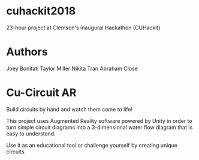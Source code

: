 # cuhackit2018
23-hour project at Clemson's inaugural Hackathon (CUHackit)

# Authors
Joey Bonitati
Taylor Miller
Nikita Tran
Abraham Close

# Cu-Circuit AR
Build circuits by hand and watch them come to life!

This project uses Augmented Reality software powered by Unity in order to turn simple circuit diagrams into a 3-dimensional water flow diagram that is easy to understand.

Use it as an educational tool or challenge yourself by creating unique circuits.
